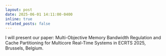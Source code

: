 ```yaml
---
layout: post
date: 2025-06-01 14:11:00-0400
inline: true
related_posts: false
---
```


I will present our paper: Multi-Objective Memory Bandwidth Regulation and Cache Partitioning for Multicore Real-Time Systems in ECRTS 2025, Brussels, Belgium.
